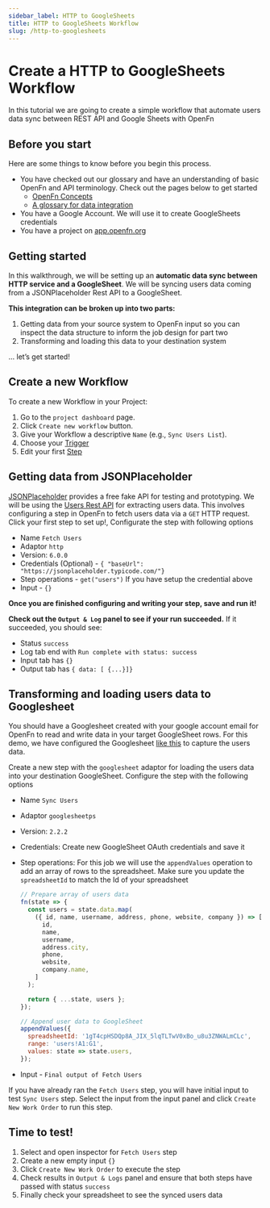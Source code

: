 ```yaml
---
sidebar_label: HTTP to GoogleSheets
title: HTTP to GoogleSheets Workflow
slug: /http-to-googlesheets
---
```


# Create a HTTP to GoogleSheets Workflow

In this tutorial we are going to create a simple workflow that automate users
data sync between REST API and Google Sheets with OpenFn

## Before you start

Here are some things to know before you begin this process.

- You have checked out our glossary and have an understanding of basic OpenFn
  and API terminology. Check out the pages below to get started
  - [OpenFn Concepts](../get-started/terminology.md)
  - [A glossary for data integration](../get-started/glossary.md)
- You have a Google Account. We will use it to create GoogleSheets credentials
- You have a project on [app.openfn.org](app.openfn.org)

## Getting started

In this walkthrough, we will be setting up an **automatic data sync between HTTP
service and a GoogleSheet**. We will be syncing users data coming from a
JSONPlaceholder Rest API to a GoogleSheet.

**This integration can be broken up into two parts:**

1. Getting data from your source system to OpenFn input so you can inspect the
   data structure to inform the job design for part two
2. Transforming and loading this data to your destination system

… let’s get started!

## Create a new Workflow

To create a new Workflow in your Project:

1. Go to the `project dashboard` page.
2. Click `Create new workflow` button.
3. Give your Workflow a descriptive `Name` (e.g., `Sync Users List`).
4. Choose your [Trigger](../build/triggers.md)
5. Edit your first [Step](../build/steps/steps.md)

## Getting data from JSONPlaceholder

[JSONPlaceholder](https://jsonplaceholder.typicode.com/users) provides a free
fake API for testing and prototyping. We will be using the
[Users Rest API](https://jsonplaceholder.typicode.com/users) for extracting
users data. This involves configuring a step in OpenFn to fetch users data via a
`GET` HTTP request. Click your first step to set up!, Configurate the step with
following options

- Name `Fetch Users`
- Adaptor `http`
- Version: `6.0.0`
- Credentials (Optional) -
  `{ "baseUrl": "https://jsonplaceholder.typicode.com/"}`
- Step operations - `get("users")` If you have setup the credential above
- Input - `{}`

**Once you are finished configuring and writing your step, save and run it!**

**Check out the `Output & Log` panel to see if your run succeeded.** If it
succeeded, you should see:

- Status `success`
- Log tab end with `Run complete with status: success`
- Input tab has `{}`
- Output tab has `{ data: [ {...}]}`

## Transforming and loading users data to Googlesheet

You should have a Googlesheet created with your google account email for OpenFn
to read and write data in your target GoogleSheet rows. For this demo, we have
configured the Googlesheet
[like this](https://docs.google.com/spreadsheets/d/1gT4cpHSDQp8A_JIX_5lqTLTwV0xBo_u8u3ZNWALmCLc/edit?usp=sharing)
to capture the users data.

Create a new step with the `googlesheet` adaptor for loading the users data into
your destination GoogleSheet. Configure the step with the following options

- Name `Sync Users`
- Adaptor `googlesheetps`
- Version: `2.2.2`
- Credentials: Create new GoogleSheet OAuth credentials and save it
- Step operations: For this job we will use the `appendValues` operation to add
  an array of rows to the spreadsheet. Make sure you update the `spreadsheetId`
  to match the Id of your spreadsheet

  ```js
  // Prepare array of users data
  fn(state => {
    const users = state.data.map(
      ({ id, name, username, address, phone, website, company }) => [
        id,
        name,
        username,
        address.city,
        phone,
        website,
        company.name,
      ]
    );

    return { ...state, users };
  });

  // Append user data to GoogleSheet
  appendValues({
    spreadsheetId: '1gT4cpHSDQp8A_JIX_5lqTLTwV0xBo_u8u3ZNWALmCLc',
    range: 'users!A1:G1',
    values: state => state.users,
  });
  ```

- Input - `Final output of Fetch Users`

If you have already ran the `Fetch Users` step, you will have initial input to
test `Sync Users` step. Select the input from the input panel and click
`Create New Work Order` to run this step.

## Time to test!

1. Select and open inspector for `Fetch Users` step
2. Create a new empty input `{}`
3. Click `Create New Work Order` to execute the step
4. Check results in `Output & Logs` panel and ensure that both steps have passed
   with status `success`
5. Finally check your spreadsheet to see the synced users data
